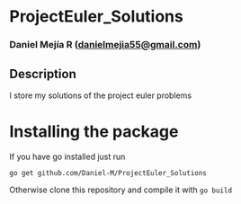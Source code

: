 # ProjectEuler_Solutions  
### Daniel Mejía R ([danielmejia55@gmail.com](mailto:danielmejia55@gmail.com))  

## Description
I store my solutions of the project euler problems  

# Installing the package
If you have go installed just run  

`go get github.com/Daniel-M/ProjectEuler_Solutions`  

Otherwise clone this repository and compile it with `go build`   

